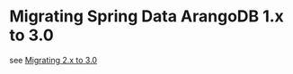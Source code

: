 <!-- don't edit here, its from https://@github.com/arangodb/spring-data.git / docs/Drivers/ -->
# Migrating Spring Data ArangoDB 1.x to 3.0

see [Migrating 2.x to 3.0](Migrating-2.x-3.0.md)
